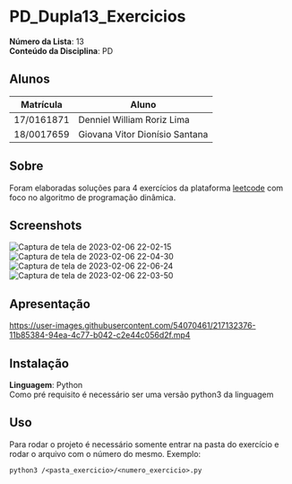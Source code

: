 # PD_Dupla13_Exercicios

**Número da Lista**: 13<br>
**Conteúdo da Disciplina**: PD<br>

## Alunos
|Matrícula | Aluno |
| -- | -- |
| 17/0161871 |  Denniel William Roriz Lima |
| 18/0017659  |  Giovana Vitor Dionísio Santana |


## Sobre 
Foram elaboradas soluções para 4 exercícios da plataforma [leetcode](https://leetcode.com/problemset/all/) com foco no algoritmo de programação dinâmica. 

## Screenshots
![Captura de tela de 2023-02-06 22-02-15](https://user-images.githubusercontent.com/54070461/217121888-087cb951-5558-4523-875e-512114bae665.png)
![Captura de tela de 2023-02-06 22-04-30](https://user-images.githubusercontent.com/54070461/217121920-93d64d4d-af7a-467a-9bc7-fbe061c4aedf.png)
![Captura de tela de 2023-02-06 22-06-24](https://user-images.githubusercontent.com/54070461/217122028-a0c03182-460d-4518-8b80-b4e959a99829.png)
![Captura de tela de 2023-02-06 22-03-50](https://user-images.githubusercontent.com/54070461/217121912-a8bc1b24-80bc-44dc-8ea2-8586613417e1.png)

## Apresentação
https://user-images.githubusercontent.com/54070461/217132376-11b85384-94ea-4c77-b042-c2e44c056d2f.mp4

## Instalação 
**Linguagem**: Python<br>
Como pré requisito é necessário ser uma versão python3 da linguagem
## Uso 
Para rodar o projeto é necessário somente entrar na pasta do exercício e rodar o arquivo com o número do mesmo. 
Exemplo:

```
python3 /<pasta_exercicio>/<numero_exercicio>.py
```



